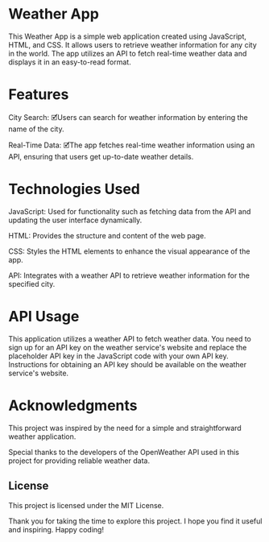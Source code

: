 # Weather App


This Weather App is a simple web application created using JavaScript, HTML, and CSS. It allows users to retrieve weather information for any city in the world. The app utilizes an API to fetch real-time weather data and displays it in an easy-to-read format.

# Features


City Search:  🗹Users can search for weather information by entering the name of the city.

Real-Time Data: 🗹The app fetches real-time weather information using an API, ensuring that users get up-to-date weather details.


# Technologies Used

JavaScript: Used for functionality such as fetching data from the API and updating the user interface dynamically.

HTML: Provides the structure and content of the web page.

CSS: Styles the HTML elements to enhance the visual appearance of the app.

API: Integrates with a weather API to retrieve weather information for the specified city.


# API Usage

This application utilizes a weather API to fetch weather data. You need to sign up for an API key on the weather service's website and replace the placeholder API key in the JavaScript code with your own API key. Instructions for obtaining an API key should be available on the weather service's website.


# Acknowledgments

This project was inspired by the need for a simple and straightforward weather application.

Special thanks to the developers of the OpenWeather API used in this project for providing reliable weather data.


## License

This project is licensed under the MIT License.

Thank you for taking the time to explore this project. I hope you find it useful and inspiring. Happy coding!





